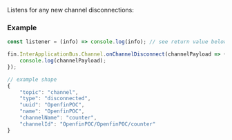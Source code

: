 Listens for any new channel disconnections:

### Example

````js
const listener = (info) => console.log(info); // see return value below

fin.InterApplicationBus.Channel.onChannelDisconnect(channelPayload => {
    console.log(channelPayload);
});

// example shape
{
    "topic": "channel",
    "type": "disconnected",
    "uuid": "OpenfinPOC",
    "name": "OpenfinPOC",
    "channelName": "counter",
    "channelId": "OpenfinPOC/OpenfinPOC/counter"
}

````